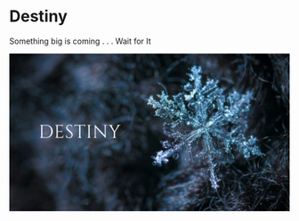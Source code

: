 # Destiny

Something big is coming . . . Wait for It 

![Alt text](/Presentation/public/Destiny.png "Destiny")